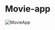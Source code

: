 # Movie-app

![MovieApp](https://user-images.githubusercontent.com/29264116/88427286-4ff28280-cdfb-11ea-9b7a-7279edb23232.gif)
